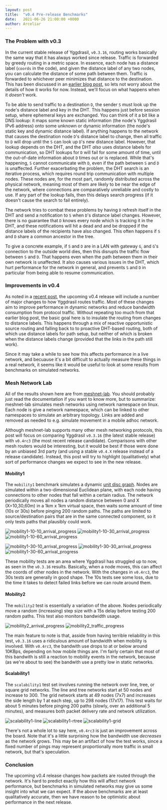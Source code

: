 ```yaml
---
layout: post
title:  "v0.4 Pre-release Benchmarks"
date:   2021-06-26 21:00:00 +0000
author: Arceliar
---
```


### The Problem with v0.3

In the current stable release of Yggdrasil, `v0.3.16`, routing works basically the same way that it has always worked since release. Traffic is forwarded by greedy routing in a metric space. In essence, each node has a distance label (`coords` in the code), and given the distance label of any two nodes, you can calculate the distance of some path between them. Traffic is forwarded to whichever peer minimizes that distance to the destination. This has been discussed in an [earlier blog post](2018-07-17-world-tree.md), so lets not worry about the details of how it works for now. Instead, we'll focus on what happens when it *doesn't* work.

To be able to send traffic to a destination `D`, the sender `S` must look up the node's distance label and key in the DHT. This happens just before session setup, where ephemeral keys are exchanged. You can think of it a bit like a DNS lookup: it maps some known static information (the node's Yggdrasil IPv6 address) onto some unknown or dynamic information (the node's static key and dynamic distance label). If anything happens to the network that causes the destination node `D`'s distance label to change, then all traffic to `D` will drop until the `S` can look up `D`'s new distance label. However, that lookup depends on the DHT, and the DHT *also* uses distance labels for communication, so DHT lookups for `D` will fail for some amount of time, until the out-of-date information about `D` times out or is replaced. While that's happening, `S` cannot communicate with `D`, even if the path between `S` and `D` is unaffected. Further exacerbating the problem, the DHT search is an iterative process, which requires round trip communication with multiple nodes. These nodes are, for the most part, randomly distributed across the physical network, meaning most of them are likely to be near the edge of the network, where connections are comparatively unreliable and costly to use. If any part of the lookup fails, then this delays search progress (if it doesn't cause the search to fail entirely).

The network tries to combat these problems by having `D` refresh itself in the DHT and send a notification to `S` when `D`'s distance label changes. However, there is no guarantee that `D` knows every node which is tracking it in the DHT, and these notifications will hit a dead and and be dropped if the distance labels of the recipients have also changed. This often happens if `S` and `D` share a common ancestor in the tree.

To give a concrete example, if `S` and `D` are in a LAN with gateway `G`, and `G`'s connection to the outside world dies, then this disrupts the traffic flow between `S` and `D`. That happens even when the path between them in their own network is unaffected. It also causes various issues in the DHT, which hurt performance for the network in general, and prevents `S` and `D` in particular from being able to resume communication.

### Improvements in v0.4

As noted in a [recent post](2021-06-19-preparing-for-v0-4.md), the upcoming v0.4 release will include a number of major changes to how Yggdrasil routes traffic.
Most of these changes aim to improve performance in dynamic networks and reduce bandwidth consumption from protocol traffic.
Without repeating too much from that earlier blog post, the basic goal here is to insulate the routing from changes to distance labels.
This happens through a mix of reactive opportunistic source routing and falling back to to proactive DHT-based routing, both of which use distance labels for path setup, but neither of which is broken when the distance labels change (provided that the links in the path still work).

Since it may take a while to see how this affects performance in a live network, and becuause it's a bit difficult to actually measure these things in a real network, it seems like it would be useful to look at some results from benchmarks on simulated networks.

### Mesh Network Lab

All of the results shown here are from [meshnet-lab](https://github.com/mwarning/meshnet-lab). You should probably just read the documentation if you want to know more, but to summarize: meshnet-lab simulates mesh networks using network namespace on linux. Each node is give a network namespace, which can be linked to other namespaces to simulate an arbitrary topology. Links are added and removed as needed to e.g. simulate movement in a mobile adhoc network.

Although meshnet-lab supports many other mesh networking protocols, this post will focus on comparing Yggdrasil `v0.3.16` (the latest stable release) with `v0.4rc3` (the most recent release candidate). Comparisons with other mesh routers would be interesting, but it would be best if those were done by an unbiased 3rd party (and using a stable `v0.4.X` release instead of a release candidate). Instead, this post will try to highlight (qualitatively) what sort of performance changes we expect to see in the new release.

#### Mobility1

The `mobility1` benchmark simulates a dynamic [unit disc graph](https://en.wikipedia.org/wiki/Unit_disk_graph). Nodes are simulated within a two-dimensional Euclidean plane, with each node having connections to other nodes that fall within a certain radius. The network periodically moves all nodes a random distance between 0 and X (X=10,30,60m) in a 1km x 1km virtual space, then waits some amount of time (10s or 30s) before pinging 200 random paths. The paths are limited to source/destination pairs that are in the same connected component, so it only tests paths that plausibly could work.

![mobility1-10-10_arrival_progress](/assets/images/2021-06-26/mobility1-10-10_arrival_progress.svg)
![mobility1-10-30_arrival_progress](/assets/images/2021-06-26/mobility1-10-30_arrival_progress.svg)
![mobility1-10-60_arrival_progress](/assets/images/2021-06-26/mobility1-10-60_arrival_progress.svg)

![mobility1-30-10_arrival_progress](/assets/images/2021-06-26/mobility1-30-10_arrival_progress.svg)
![mobility1-30-30_arrival_progress](/assets/images/2021-06-26/mobility1-30-30_arrival_progress.svg)
![mobility1-30-60_arrival_progress](/assets/images/2021-06-26/mobility1-30-60_arrival_progress.svg)

These mobility tests are an area where Yggdrasil has struggled up to now, as seen in the `v0.3.16` results. Basically, when a node moves, this can affect the coords of other nodes in the network. With the changes in `v0.4rc3`, the 30s tests are generally in good shape. The 10s tests see some loss, due to the time it takes to detect failed links before we can route around them.

#### Mobility2

The `mobility2` test is essentially a variation of the above. Nodes periodically move a random (increasing) step size with a 15s delay before testing 200 random paths. This test also monitors bandwidth usage.

![mobility2_arrival_progress](/assets/images/2021-06-26/mobility2_arrival_progress.svg)
![mobility2_traffic_progress](/assets/images/2021-06-26/mobility2_traffic_progress.svg)

The main feature to note is that, asside from having terrible reliability in this test, `v0.3.16` uses a ridiculous amount of bandwidth when mobility is involved. With `v0.4rc3`, the bandwith use drops to at or below around 10KBps, depending on how mobile things are. I'm fairly certain that most of this bandwith is still a reaction to mobility events in the network, because (as we're about to see) the bandwith use a pretty low in static networks.

#### Scalability1

The `scalability1` test set involves running the network over line, tree, or square grid networks. The line and tree networks start at 50 nodes and increase to 300. The grid network starts at 49 nodes (7x7) and increases the side length by 1 at each step, up to 298 nodes (17x17). This test waits for about 5 minutes before pinging 200 paths (slowly, over an additional 5 minutes), and measures both packet delivery rate and network utilization.

![scalability1-line](/assets/images/2021-06-26/scalability1-line.svg)
![scalability1-rtree](/assets/images/2021-06-26/scalability1-rtree.svg)
![scalability1-grid](/assets/images/2021-06-26/scalability1-grid4.svg)

There's not a whole lot to say here, `v0.4rc3` is just an improvement across the board. Note that it's a little surprising how the bandwidth use *decreases* as the network grows. This may be an artifact of how the test works, since a fixed number of pings may represent proportionally more traffic in small network, but that's speculation.

### Conclusion

The upcoming v0.4 release changes how packets are routed through the network. It's hard to predict exactly how this will affect network performance, but benchmarks in simulated networks may give us some insight into what we can expect. If the above benchmarks are at least qualitatively accurate, then we have reason to be optimistic about performance in the next release.

